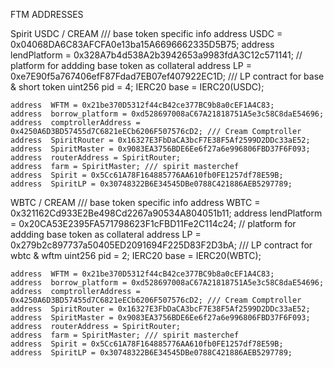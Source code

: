
FTM ADDRESSES 

Spirit 
USDC / CREAM 
    /// base token specific info
    address  USDC = 0x04068DA6C83AFCFA0e13ba15A6696662335D5B75;
    address  lendPlatform = 0x328A7b4d538A2b3942653a9983fdA3C12c571141; // platform for addding base token as collateral
    address  LP = 0xe7E90f5a767406efF87Fdad7EB07ef407922EC1D; /// LP contract for base & short token
    uint256  pid  =  4; 
    IERC20 base = IERC20(USDC);
    
    address  WFTM = 0x21be370D5312f44cB42ce377BC9b8a0cEF1A4C83;
    address  borrow_platform = 0xd528697008aC67A21818751A5e3c58C8daE54696;
    address  comptrollerAddress = 0x4250A6D3BD57455d7C6821eECb6206F507576cD2; /// Cream Comptroller 
    address  SpiritRouter = 0x16327E3FbDaCA3bcF7E38F5Af2599D2DDc33aE52;
    address  SpiritMaster = 0x9083EA3756BDE6Ee6f27a6e996806FBD37F6F093;
    address  routerAddress = SpiritRouter; 
    address  farm = SpiritMaster; /// spirit masterchef 
    address  Spirit = 0x5Cc61A78F164885776AA610fb0FE1257df78E59B; 
    address  SpiritLP = 0x30748322B6E34545DBe0788C421886AEB5297789;

WBTC / CREAM 
    /// base token specific info
    address  WBTC = 0x321162Cd933E2Be498Cd2267a90534A804051b11;
    address  lendPlatform = 0x20CA53E2395FA571798623F1cFBD11Fe2C114c24; // platform for addding base token as collateral
    address  LP = 0x279b2c897737a50405ED2091694F225D83F2D3bA; /// LP contract for wbtc & wftm 
    uint256  pid  =  2; 
    IERC20 base = IERC20(WBTC);
    
    address  WFTM = 0x21be370D5312f44cB42ce377BC9b8a0cEF1A4C83;
    address  borrow_platform = 0xd528697008aC67A21818751A5e3c58C8daE54696;
    address  comptrollerAddress = 0x4250A6D3BD57455d7C6821eECb6206F507576cD2; /// Cream Comptroller 
    address  SpiritRouter = 0x16327E3FbDaCA3bcF7E38F5Af2599D2DDc33aE52;
    address  SpiritMaster = 0x9083EA3756BDE6Ee6f27a6e996806FBD37F6F093;
    address  routerAddress = SpiritRouter; 
    address  farm = SpiritMaster; /// spirit masterchef 
    address  Spirit = 0x5Cc61A78F164885776AA610fb0FE1257df78E59B; 
    address  SpiritLP = 0x30748322B6E34545DBe0788C421886AEB5297789;